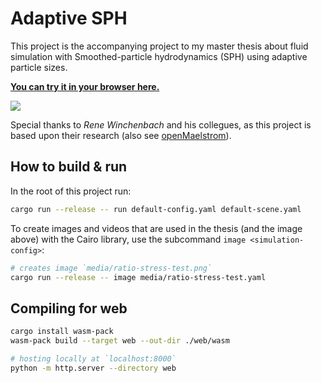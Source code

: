 # Adaptive SPH

This project is the accompanying project to my master thesis about fluid simulation with Smoothed-particle hydrodynamics (SPH) using adaptive particle sizes.

**[You can try it in your browser here.]()**

![](motivation.png)

Special thanks to *Rene Winchenbach* and his collegues, as this project is based upon their research (also see [openMaelstrom](https://github.com/wi-re/openMaelstrom)).

## How to build & run

In the root of this project run:

```bash
cargo run --release -- run default-config.yaml default-scene.yaml
```

To create images and videos that are used in the thesis (and the image above) with the Cairo library, use the subcommand `image <simulation-config>`:

```bash
# creates image `media/ratio-stress-test.png`
cargo run --release -- image media/ratio-stress-test.yaml
```

## Compiling for web

```bash
cargo install wasm-pack
wasm-pack build --target web --out-dir ./web/wasm

# hosting locally at `localhost:8000`
python -m http.server --directory web
```

